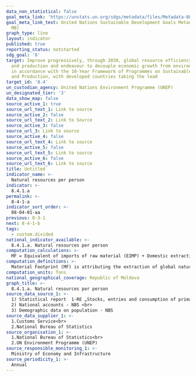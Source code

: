 ```yaml
---
data_non_statistical: false
goal_meta_link: 'https://unstats.un.org/sdgs/metadata/files/Metadata-08-04-01.pdf '
goal_meta_link_text: United Nations Sustainable Development Goals Metadata (PDF 4.0
  MB)
graph_type: line
layout: indicator
published: true
reporting_status: notstarted
sdg_goal: '8'
target: Improve progressively, through 2030, global resource efficiency in consumption
  and production and endeavour to decouple economic growth from environmental degradation,
  in accordance with the 10-Year Framework of Programmes on Sustainable Consumption
  and Production, with developed countries taking the lead
target_id: '8.4'
un_custodian_agency: United Nations Environment Programme (UNEP)
un_designated_tier: '3'
data_show_map: false
source_active_1: true
source_url_text_1: Link to source
source_active_2: false
source_url_text_2: Link to Source
source_active_3: false
source_url_3: Link to source
source_active_4: false
source_url_text_4: Link to source
source_active_5: false
source_url_text_5: Link to source
source_active_6: false
source_url_text_6: Link to source
title: Untitled
indicator_name: >-
  Natural resources per person
indicator: >-
  8.4.1.a
permalink: >-
  8-4-1-a
indicator_sort_order: >-
  08-04-01-aa
previous: 8-3-1
next: 8-4-1-b
tags:
  - custom.divided
national_indicator_available: >-
  8.4.1.a. Natural resources per person
computation_calculations: >-
  MF = Equivalent of imports of raw material (EIMP) + Domestic extraction/exploitation (IE) - Equivalent of exports of raw material (EEMP), expressed in tones as related to total population
computation_definitions: >-
  Material Footprint (MF) is attributing the extraction of global natural resources to the internal demand of the country. Total MF is the amount of global natural resources for biomass, fossil fuels, metal ores and non-metal ores.
computation_units: Tons
national_geographical_coverage: Republic of Moldova
graph_title: >-
  8.4.1.a. Natural resources per person
source_data_source_1: >-
  1) Statistical report  1-RE „Stocks, entries and consumption of primary energy resources” - NBS<br> 
  2) National accounts - NBS <br> 
  3) Demographic data on population - NBS
source_data_supplier_1: >-
  1.Customs Service<br> 
  2.National Bureau of Statistics
source_organisation_1: >-
  1.National Bureau of Statistics<br> 
  2.UN Environment Programme (UNEP)
source_responsible_monitoring_1: >-
  Ministry of Economy and Infrastructure
source_periodicity_1: >-
  Annual
---
```

